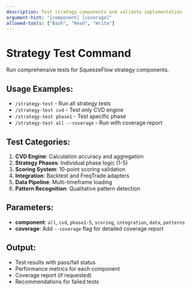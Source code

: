 ```yaml
---
description: Test strategy components and validate implementation
argument-hint: "[component] [coverage]"
allowed-tools: ["Bash", "Read", "Write"]
---
```


# Strategy Test Command

Run comprehensive tests for SqueezeFlow strategy components.

## Usage Examples:
- `/strategy-test` - Run all strategy tests
- `/strategy-test cvd` - Test only CVD engine
- `/strategy-test phase1` - Test specific phase
- `/strategy-test all --coverage` - Run with coverage report

## Test Categories:
1. **CVD Engine**: Calculation accuracy and aggregation
2. **Strategy Phases**: Individual phase logic (1-5)
3. **Scoring System**: 10-point scoring validation
4. **Integration**: Backtest and FreqTrade adapters
5. **Data Pipeline**: Multi-timeframe loading
6. **Pattern Recognition**: Qualitative pattern detection

## Parameters:
- **component**: `all`, `cvd`, `phase1-5`, `scoring`, `integration`, `data`, `patterns`
- **coverage**: Add `--coverage` flag for detailed coverage report

## Output:
- Test results with pass/fail status
- Performance metrics for each component
- Coverage report (if requested)
- Recommendations for failed tests